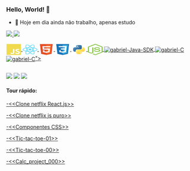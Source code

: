 ### Hello, World! 👋

- 🔭 Hoje em dia ainda não trabalho, apenas estudo

 <div>
  <a href="https://github.com/gabriel-malenowitch">
  <div style="height="160px"; display: "flex";">
    <img style="height="160px";" src="https://github-readme-stats.vercel.app/api?username=gabriel-malenowitch&show_icons=true&theme=dark&include_all_commits=true&count_private=true"/>
    <img style="height="160px";" src="https://github-readme-stats.vercel.app/api/top-langs/?username=gabriel-malenowitch&layout=compact&langs_count=7&theme=dark"/>
  </div>
</div>
<div style="display: inline_block"><br>
  <img align="center" alt="gabriel-Js" height="30" width="40" src="https://raw.githubusercontent.com/devicons/devicon/master/icons/javascript/javascript-plain.svg">
<!--   <img align="center" alt="gabriel-Ts" height="30" width="40" src="https://raw.githubusercontent.com/devicons/devicon/master/icons/typescript/typescript-plain.svg"> -->
  <img align="center" alt="gabriel-React" height="30" width="40" src="https://raw.githubusercontent.com/devicons/devicon/master/icons/react/react-original.svg">
  <img align="center" alt="gabriel-HTML" height="30" width="40" src="https://raw.githubusercontent.com/devicons/devicon/master/icons/html5/html5-original.svg">
  <img align="center" alt="gabriel-CSS" height="30" width="40" src="https://raw.githubusercontent.com/devicons/devicon/master/icons/css3/css3-original.svg">
  <img align="center" alt="gabriel-Python" height="30" width="40" src="https://raw.githubusercontent.com/devicons/devicon/master/icons/python/python-original.svg">
  <img align="center" alt="gabriel-Node.js" height="30" width="40" src="./nodejs-icon.svg"> 
  <img align="center" alt="gabriel-Java-SDK" height="30" style="margin-right: "5px";" src="https://www.couchbase.com/binaries/content/gallery/website/logos/java-seeklogo.com-converted.svg"> 
  <img align="center" alt="gabriel-C" height="30" src="https://www.w3schools.in/wp-content/uploads/cprogramming-logo.png?ezimgfmt=ng:webp/ngcb6"> 
  <img align="center" alt="gabriel-C" height="30" src="<svg fill="none" height="26" viewBox="0 0 27 26" width="27" xmlns="http://www.w3.org/2000/svg"><path clip-rule="evenodd" d="m.98608 0h24.32332c.5446 0 .9861.436522.9861.975v24.05c0 .5385-.4415.975-.9861.975h-24.32332c-.544597 0-.98608-.4365-.98608-.975v-24.05c0-.538478.441483-.975.98608-.975zm13.63142 13.8324v-2.1324h-9.35841v2.1324h3.34111v9.4946h2.6598v-9.4946zm1.0604 9.2439c.4289.2162.9362.3784 1.5218.4865.5857.1081 1.2029.1622 1.8518.1622.6324 0 1.2331-.0595 1.8023-.1784.5691-.1189 1.0681-.3149 1.497-.5879s.7685-.6297 1.0187-1.0703.3753-.9852.3753-1.6339c0-.4703-.0715-.8824-.2145-1.2365-.1429-.3541-.3491-.669-.6186-.9447-.2694-.2757-.5925-.523-.9692-.7419s-.8014-.4257-1.2743-.6203c-.3465-.1406-.6572-.2771-.9321-.4095-.275-.1324-.5087-.2676-.7011-.4054-.1925-.1379-.3409-.2838-.4454-.4379-.1045-.154-.1567-.3284-.1567-.523 0-.1784.0467-.3392.1402-.4824.0935-.1433.2254-.2663.3959-.369s.3794-.1824.6269-.2392c.2474-.0567.5224-.0851.8248-.0851.22 0 .4523.0162.697.0486.2447.0325.4908.0825.7382.15.2475.0676.4881.1527.7218.2555.2337.1027.4495.2216.6475.3567v-2.4244c-.4015-.1514-.84-.2636-1.3157-.3365-.4756-.073-1.0214-.1095-1.6373-.1095-.6268 0-1.2207.0662-1.7816.1987-.5609.1324-1.0544.3392-1.4806.6203s-.763.6392-1.0104 1.0743c-.2475.4352-.3712.9555-.3712 1.5609 0 .7731.2268 1.4326.6805 1.9785.4537.546 1.1424 1.0082 2.0662 1.3866.363.146.7011.2892 1.0146.4298.3134.1405.5842.2865.8124.4378.2282.1514.4083.3162.5403.4946s.198.3811.198.6082c0 .1676-.0413.323-.1238.4662-.0825.1433-.2076.2676-.3753.373s-.3766.1879-.6268.2473c-.2502.0595-.5431.0892-.8785.0892-.5719 0-1.1383-.0986-1.6992-.2959-.5608-.1973-1.0805-.4933-1.5589-.8879z" fill="#fff" fill-rule="evenodd"></path></svg>"> 
 
<!--   <img align="center" alt="gabriel-Csharp" height="30" width="40" src="https://raw.githubusercontent.com/devicons/devicon/master/icons/csharp/csharp-original.svg"> -->
  
</div>
  
  ##
 
<div> 
  <a href="https://instagram.com/gabriel_malenowitch" target="_blank"><img src="https://img.shields.io/badge/-Instagram-%23E4405F?style=for-the-badge&logo=instagram&logoColor=white" target="_blank"></a>
<!--  <a href="https://discord.gg/G9GPg5SA75" target="_blank"><img src="https://img.shields.io/badge/Discord-7289DA?style=for-the-badge&logo=discord&logoColor=white" target="_blank"></a>  -->
  <a href = "mailto:gabrielbotelhomalenowitch@gmail.com"><img src="https://img.shields.io/badge/-Gmail-%23333?style=for-the-badge&logo=gmail&logoColor=white" target="_blank"></a>
  <a href="https://www.linkedin.com/in/gabriel-botelho-malenowitch-9a0523214/" target="_blank"><img src="https://img.shields.io/badge/-LinkedIn-%230077B5?style=for-the-badge&logo=linkedin&logoColor=white" target="_blank"></a> 
 
<!--   ![Snake animation](https://github.com/rafaballerini/rafaballerini/blob/output/github-contribution-grid-snake.svg) -->
 
 <div>
   <h4>Tour rápido:</h4>
   <p><a href="https://netflix-clone-by-gabriel.netlify.app/">-&lt;&lt;Clone netflix React.js&gt;&gt;</a></p>
   <p><a href="https://gabriel-malenowitch.github.io/clone-netflix-js-puro/">-&lt;&lt;Clone netflix js puro&gt;&gt;</a></p>
   <p><a href="https://gabriel-malenowitch.github.io/CSS-Components/index.html">-&lt;&lt;Componentes CSS&gt;&gt;</a></p>
  
   <p><a href="https://tic-tac-toe-001.netlify.app">-&lt;&lt;Tic-tac-toe-01&gt;&gt;</a></p>
   <p><a href="https://tic-tac-toe-00.netlify.app/">-&lt;&lt;Tic-tac-toe-00&gt;&gt;</a></p>
   <p><a href="https://gabriel-malenowitch.github.io/Calc_project_000/">-&lt;&lt;Calc_project_000&gt;&gt;</a></p>
 </div>
</div>
